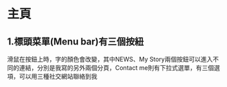 # 主頁

## 1.標頭菜單(Menu bar)有三個按紐
滑鼠在按鈕上時，字的顏色會改變，其中NEWS、My Story兩個按鈕可以進入不同的連結，分別是我寫的另外兩個分頁，Contact me則有下拉式選單，有三個選項，可以用三種社交網站聯絡到我

